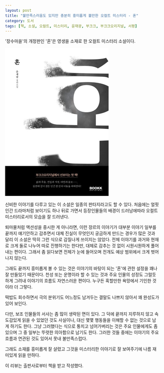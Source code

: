```yaml
---
layout: post
title: "불만족스러움도 있지만 충분히 흥미롭게 볼만한 오컬트 미스터리 - 혼"
category: 도서
tags: [책, 소설, 오컬트, 미스터리, 윤재광, 부크크, 부크크오리지널, 서평]
---
```


'장수마을'의 개정판인
'혼'은
영생을 소재로 한 오컬트 미스터리 소설이다.

![표지](/images/book/spirit-book-h480.jpg)

신비한 이야기를 다루고 있는 이 소설은 일종의 판타지라고도 할 수 있다.
처음에는 얼핏 인간 드라마처럼 보이기도 하나
뒤로 가면서 등장인물들의 배경이 드러남에따라
오컬트 미스터리로서의 모습을 잘 드러낸다.

퇴마물처럼 액션성을 중시한 게 아니라면,
이런 장르의 이야기가 대부분 이야기 일부를 끝까지 얘기안하고 감추면서
대체 진실이 무엇인지 궁금하게 만드는 경우가 많은 것과 달리
이 소설은 딱히 그런 식으로 감질나게 쓰이지는 않았다.
전체 이야기를 과거와 현재로 크게 둘로 나누어 따로 진행하기는 한다만,
대체로 감추는 것 없이 시원시원하게 풀어내는 편이다.
그래서 좀 읽다보면 전체가 눈에 들어오며
전개도 예상 범위에서 크게 벗어나지 않는다.

그래도 끝까지 흥미롭게 볼 수 있는 것은
이야기의 바탕이 되는 '혼'에 관한 설정을 꽤나 잘 만들었기 때문이다.
천성 또는 운명이라 할 수 있는 것과
주요 인물의 성정도 그럴듯하게 그려내
이야기의 흐름도 자연스러운 편이다.
누구든 혹할만한 욕망에서 기인한 것이라 더 그렇다.

떡밥도 회수하면서 극의 분위기도 어느정도 남겨두는 결말도 나쁘지 않아서
꽤 완성도가 있어 보인다.

다만, 보조 인물들의 서사는 좀 많이 생략된 면이 있다.
그 덕에 끝까지 지루하지 않고 속도감있게 읽을 수 있었던 것도 사실이나,
대신 몇몇 행동들을 이해할 수 없는 것으로 남게 하기도 한다.
그냥 그러했다는 식으로 퉁치고 넘어가버리는 것은 주요 인물에게도 좀 있으며
그 중 일부는 뚜렷한 의아함으로 남기도 한다.
그러한 것들 중에는 이야기의 주요 흐름과 연관된 것도 있어서 못내 불만족스럽다.

<!--
아직 젊은 '희영'은 어째서 노인들의 짓거리에 깊게 발을 담그게 되는가.
마치 사람이 바뀐듯 황당한 짓을 일삼는 희영의 행각을 '진우'는 어떻게 감내할 수 있는가.
'서삼'은 어째서 자본가와 결탁하지 않고 가난하고 고립된 마을만을 고집했는가.
사건 후, '민기'는 대체 왜 모든 것을 버리고 그들의 뒤를 쫓는가.
-->

그래도 소재를 흥미롭게 잘 살렸고
그것을 미스터리한 이야기로 잘 보여주기에
나름 재미있게 읽을 만하다.



<div class="im im-info">
이 리뷰는 출판사로부터 책을 받고 작성했다.
</div>
